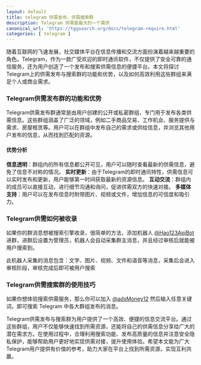```yaml
---
layout: default
title: telegram 供需发布，供需搜索群
description: Telegram 供需是最大的一个需求
canonical_url: 'https://tggsearch.org/docs/telegram-require.html'
categories: [ telegram ]
---
```

随着互联网的飞速发展，社交媒体平台在信息传播和交流方面扮演着越来越重要的角色。Telegram，作为一款广受欢迎的即时通讯软件，不仅提供了安全可靠的通信服务，还为用户创造了一个发布和搜索供需信息的便捷平台。本文将探讨Telegram上的供需发布与搜索群的功能和优势，以及如何高效利用这些群组来满足个人或商业需求。

### Telegram供需发布群的功能和优势
Telegram供需发布群通常是由用户创建的公开或私密群组，专门用于发布各类供需信息。这些群组涵盖了广泛的领域，例如二手商品交易、工作机会、服务提供与需求、房屋租赁等。用户可以在群组中发布自己的需求或供给信息，并浏览其他用户发布的信息，从而找到匹配的资源。

#### 优势分析
**信息透明**：群组内的所有信息都公开可见，用户可以随时查看最新的供需信息，避免了信息不对称的情况。
**实时更新**：由于Telegram的即时通讯特性，供需信息可以实时发布和更新，用户能够第一时间获取最新的资源信息。
**互动交流**：群组内的成员可以直接互动，进行细节沟通和询问，促进供需双方的快速对接。
**多媒体支持**：用户可以在发布信息时附带图片、视频或文件，增加信息的可信度和吸引力。

### Telegram供需如何被收录
如果你的群消息想被搜索引擎收录，很简单的方法，添加机器人 [@Hao123ApiBot](./302.html?target=https://t.me/Hao123ApiBot) 进群，进群后设置为管理员，机器人会自动采集群主消息，并且经过审核后就能被用户搜索到。

此机器人采集的消息包含：文字、图片、视频、文件和语音等消息，采集后会进入审核阶段，审核完成后即可被用户搜索


### Telegram供需搜索群的使用技巧
如果你想体验搜索供需服务，那么你可以加入 [@adsMoney12](./302.html?target=https://t.me/adsMoney12) 然后输入任意关键词，即可搜索 Telegram 中各大群组发布的消息。

Telegram供需发布与搜索群为用户提供了一个高效、便捷的信息交流平台。通过这些群组，用户不仅能够快速找到所需资源，还能将自己的供需信息分享给广大的潜在需求方。在使用过程中，合理利用搜索功能、发布高质量的信息并注意安全隐私保护，能够帮助用户更好地实现供需对接，提升使用体验。希望本文能为广大Telegram用户提供有价值的参考，助力大家在平台上找到所需资源，实现互利共赢。
